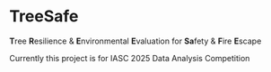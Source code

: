 # TreeSafe

**T**ree **R**esilience & **E**nvironmental **E**valuation for **Sa**fety & **F**ire **E**scape

Currently this project is for IASC 2025 Data Analysis Competition
